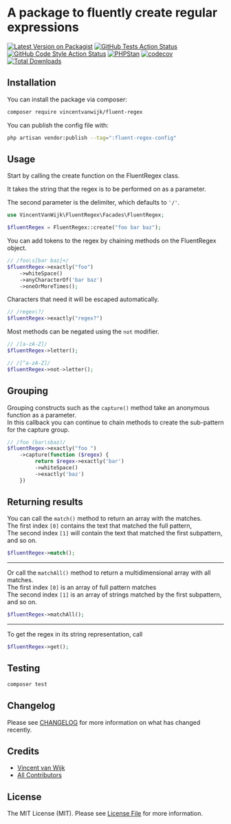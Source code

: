 # A package to fluently create regular expressions

[![Latest Version on Packagist](https://img.shields.io/packagist/v/vincentvanwijk/fluent-regex.svg?style=flat-square)](https://packagist.org/packages/vincentvanwijk/fluent-regex)
[![GitHub Tests Action Status](https://img.shields.io/github/actions/workflow/status/vincentvanwijk/fluent-regex/run-tests.yml?branch=main&label=tests&style=flat-square)](https://github.com/vincentvanwijk/fluent-regex/actions?query=workflow%3Arun-tests+branch%3Amain)
[![GitHub Code Style Action Status](https://img.shields.io/github/actions/workflow/status/vincentvanwijk/fluent-regex/fix-php-code-style-issues.yml?branch=main&label=code%20style&style=flat-square)](https://github.com/vincentvanwijk/fluent-regex/actions?query=workflow%3A"Fix+PHP+code+style+issues"+branch%3Amain)
[![PHPStan](https://github.com/VincentVanWijk/fluent-regex/actions/workflows/phpstan.yml/badge.svg)](https://github.com/VincentVanWijk/fluent-regex/actions/workflows/phpstan.yml)
[![codecov](https://codecov.io/gh/VincentVanWijk/fluent-regex/branch/main/graph/badge.svg)](https://codecov.io/gh/VincentVanWijk/fluent-regex)
[![Total Downloads](https://img.shields.io/packagist/dt/vincentvanwijk/fluent-regex.svg?style=flat-square)](https://packagist.org/packages/vincentvanwijk/fluent-regex)

## Installation

You can install the package via composer:

```bash
composer require vincentvanwijk/fluent-regex
```

You can publish the config file with:

```bash
php artisan vendor:publish --tag=":fluent-regex-config"
```

## Usage

Start by calling the create function on the FluentRegex class.

It takes the string that the regex is to be performed on as a parameter.

The second parameter is the delimiter, which defaults to `'/'`.

```php
use VincentVanWijk\FluentRegex\Facades\FluentRegex;

$fluentRegex = FluentRegex::create("foo bar baz");
```

You can add tokens to the regex by chaining methods on the FluentRegex object.

```php
// /foo\s[bar baz]+/ 
$fluentRegex->exactly("foo")
    ->whiteSpace()
    ->anyCharacterOf('bar baz')
    ->oneOrMoreTimes();
```

Characters that need it will be escaped automatically.

```php
// /regex\?/
$fluentRegex->exactly("regex?")
```

Most methods can be negated using the `not` modifier.

```php
// /[a-zA-Z]/
$fluentRegex->letter();
```

```php
// /[^a-zA-Z]/
$fluentRegex->not->letter();
```

## Grouping

Grouping constructs such as the `capture()` method take an anonymous function as a parameter.   
In this callback you can continue to chain methods to create the sub-pattern for the capture group.

```php
// /foo (bar\sbaz)/
$fluentRegex->exactly("foo ")      
    ->capture(function ($regex) {
         return $regex->exactly('bar') 
         ->whiteSpace()
         ->exactly('baz')       
    })
```

## Returning results

You can call the `match()` method to return an array with the matches.  
The first index `[0]` contains the text that matched the full pattern,   
The second index `[1]` will contain the text that matched the first subpattern, and so on.

```php
$fluentRegex->match();
```

---
Or call the `matchAll()` method to return a multidimensional array with all matches.  
The first index `[0]` is an array of full pattern matches  
The second index `[1]` is an array of strings matched by the first subpattern, and so on.

```php
$fluentRegex->matchAll();
```

---
To get the regex in its string representation, call

```php
$fluentRegex->get();
```

## Testing

```bash
composer test
```

## Changelog

Please see [CHANGELOG](CHANGELOG.md) for more information on what has changed recently.

## Credits

- [Vincent van Wijk](https://github.com/VincentVanWijk)
- [All Contributors](../../contributors)

## License

The MIT License (MIT). Please see [License File](LICENSE.md) for more information.
